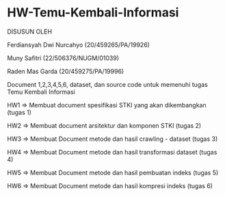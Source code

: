 # HW-Temu-Kembali-Informasi
DISUSUN OLEH

Ferdiansyah Dwi Nurcahyo						      (20/459265/PA/19926)

Muny Safitri                      			  (22/506376/NUGM/01039)

Raden Mas Garda            						    (20/459275/PA/19996)

Document 1,2,3,4,5,6, dataset, dan source code untuk memenuhi tugas Temu Kembali Informasi


HW1 => Membuat document spesifikasi STKI yang akan dikembangkan (tugas 1)

HW2 => Membuat document arsitektur dan komponen STKI (tugas 2)

HW3 => Membuat Document metode dan hasil crawling - dataset (tugas 3)

HW4 => Membuat Document  metode dan hasil transformasi dataset (tugas 4)

HW5 => Membuat Document  metode dan hasil pembuatan indeks (tugas 5)

HW6 => Membuat Document  metode dan hasil kompresi indeks (tugas 6)

